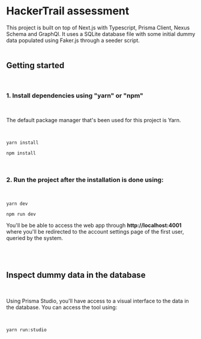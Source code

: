 # HackerTrail assessment

This project is built on top of Next.js with Typescript, Prisma Client, Nexus Schema and GraphQl. It uses a SQLite database file with some initial dummy data populated using Faker.js through a seeder script.
<br/><br/>

## Getting started

<br/>

### 1. Install dependencies using "yarn" or "npm"

<br/>

The default package manager that's been used for this project is Yarn.

<br/>

```
yarn install
```

```
npm install
```

<br/>

### 2. Run the project after the installation is done using:

<br/>

```
yarn dev
```

```
npm run dev
```

You'll be be able to access the web app through <strong>http://localhost:4001</strong> where you'll be redirected to the account settings page of the first user, queried by the system.

<br/><br/>

## Inspect dummy data in the database

<br/>

Using Prisma Studio, you'll have access to a visual interface to the data in the database.
You can access the tool using:

<br/>

```
yarn run:studio
```

<br/><br/>

<!-- ## Reset and re-seeding the database

<br/>

```
yarn reset:db
``` -->
